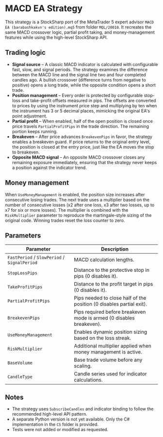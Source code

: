 # MACD EA Strategy

This strategy is a StockSharp port of the MetaTrader 5 expert advisor `MACD EA (barabashkakvn's edition).mq5` from folder `MQL/20010`. It recreates the same MACD crossover logic, partial profit taking, and money-management features while using the high-level StockSharp API.

## Trading logic

* **Signal source** – A classic MACD indicator is calculated with configurable fast, slow, and signal periods. The strategy examines the difference between the MACD line and the signal line two and four completed candles ago. A bullish crossover (difference turns from negative to positive) opens a long trade, while the opposite condition opens a short trade.
* **Position management** – Every order is protected by configurable stop-loss and take-profit offsets measured in pips. The offsets are converted to prices by using the instrument price step and multiplying by ten when the instrument has 3 or 5 decimal places, mimicking the original EA's point adjustment.
* **Partial profit** – When enabled, half of the open position is closed once price travels `PartialProfitPips` in the trade direction. The remaining portion keeps running.
* **Breakeven** – After price advances `BreakevenPips` in favor, the strategy enables a breakeven guard. If price returns to the original entry level, the position is closed at the entry price, just like the EA moves the stop to breakeven.
* **Opposite MACD signal** – An opposite MACD crossover closes any remaining exposure immediately, ensuring that the strategy never keeps a position against the indicator trend.

## Money management

When `UseMoneyManagement` is enabled, the position size increases after consecutive losing trades. The next trade uses a multiplier based on the number of consecutive losses (x2 after one loss, x3 after two losses, up to x7 for six or more losses). The multiplier is combined with the `RiskMultiplier` parameter to reproduce the martingale-style sizing of the original code. Winning trades reset the loss counter to zero.

## Parameters

| Parameter | Description |
|-----------|-------------|
| `FastPeriod` / `SlowPeriod` / `SignalPeriod` | MACD calculation lengths.
| `StopLossPips` | Distance to the protective stop in pips (0 disables it).
| `TakeProfitPips` | Distance to the profit target in pips (0 disables it).
| `PartialProfitPips` | Pips needed to close half of the position (0 disables partial exit).
| `BreakevenPips` | Pips required before breakeven mode is armed (0 disables breakeven).
| `UseMoneyManagement` | Enables dynamic position sizing based on the loss streak.
| `RiskMultiplier` | Additional multiplier applied when money management is active.
| `BaseVolume` | Base trade volume before any scaling.
| `CandleType` | Candle series used for indicator calculations.

## Notes

* The strategy uses `SubscribeCandles` and indicator binding to follow the recommended high-level API pattern.
* A separate Python version is not yet available. Only the C# implementation in the `CS` folder is provided.
* Tests were not added or modified as requested.
